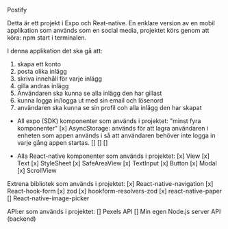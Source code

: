 Postify

Detta är ett projekt i Expo och Reat-native.
En enklare version av en mobil applikation som används som en social media,
projektet körs genom att köra: npm start i terminalen.

I denna applikation det ska gå att:

1. skapa ett konto
2. posta olika inlägg
3. skriva innehåll för varje inlägg
4. gilla andras inlägg
5. Användaren ska kunna se alla inlägg den har gillast
6. kunna logga in/logga ut med sin email och lösenord
7. användaren ska kunna se sin profil coh alla inlägg den har skapat

- All expo (SDK) komponenter som används i projektet:
  "minst fyra komponenter"
  [x] AsyncStorage: används för att lagra användaren i
  enheten som appen används i så att användaren behöver inte logga in varje gång appen startas.
  []
  []
  []

- Alla React-native komponenter som används i projektet:
  [x] View
  [x] Text
  [x] StyleSheet
  [x] SafeAreaView
  [x] TextInput
  [x] Button
  [x] Modal
  [x] ScrollView

Extrena bibliotek som används i projektet:
[x] React-native-navigation
[x] React-hook-form
[x] zod
[x] hookform-resolvers-zod
[x] react-native-paper
[] React-native-image-picker

API:er som används i projektet:
[] Pexels API
[] Min egen Node.js server API (backend)
